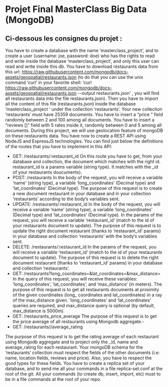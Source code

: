 # Projet Final MasterClass Big Data (MongoDB)

## Ci-dessous les consignes du projet :

You have to create a database with the name ‘masterclass_project’, and to create a user
(username: joe, password: doe) who has the rights to read and write inside the database
‘masterclass_project’, and only this user can read and write inside this db.
You have to download restaurants data from this url:
https://raw.githubusercontent.com/mongodb/docs-assets/geospatial/restaurants.json (to do
that you can use the unix command ‘curl’ in your favorite shell: ‘curl
https://raw.githubusercontent.com/mongodb/docs-assets/geospatial/restaurants.json --output
restaurants.json’ , you will find all restaurants data into the file restaurants.json).
Then you have to import all the content of this file (restaurants.json) inside the database
‘masterclass_project ‘ under the collection ‘restaurants’. Your new collection ‘restaurants’
must have 25359 documents.
You have to insert a “price <number>” field randomly between 2 and 100 among all
documents.
You have to insert a “reviews [<number>]” field with 5 rates inside it, randomly between 0
and 5 among all documents.
During this project, we will use geolocation feature of mongoDB on these restaurants data.
You have now to create a REST API using NodeJS and ExpressJS technologies. You can
find just below the definitions of the routes that you have to implement in this API:
- GET: /restaurants/:restaurant_id
On this route you have to get, from your database and collection, the document which
matches with the right id. restaurant_id is a params variable (string type). It matches
with the _id of your restaurants doucuments).
- POST: /restaurants
In the body of the request, you will receive a variable ‘name’ (string type), a variable
‘long_coordinates’ (Decimal type) and ‘lat_coordinates’ (Decimal type). The purpose
of this request is to create a new document restaurant in your database and in your
collection ‘restaurants’ according to the body’s variables sent.
- UPDATE: /restaurants/:restaurant_id
In the body of the request, you will receive a variable ‘name’ (string type), a variable
‘long_coordinates’ (Decimal type) and ‘lat_coordinates’ (Decimal type). In the params
of the request, you will receive a variable ‘restaurant_id‘ (match to the id of your
restaurants document to update). The purpose of this request is to update the right
document restaurant (thanks to ‘restaurant_id’ params) in your database and
collection ‘restaurants’ with the body’s variables sent.
- DELETE: /restaurants/:restaurant_id
In the params of the request, you will receive a variable ‘restaurant_id‘ (match to the
id of your restaurants document to update). The purpose of this request is to delete
the right document restaurant (thanks to ‘restaurant_id’ params) in your database and
collection ‘restaurants’.
- GET:
/restaurants?long_coordinates=<value>&lat_coordinates=<value>&max_distance=<v
alue>
In the query of this request, you will receive these variables: ‘long_coordinates’,
‘lat_coordinates’, and ‘max_distance’ (in meters). The purpose of this request is to get
all restaurants documents at proximity of the given coordinates (long_ coordinates
and lat_coordinates) in a ray of the max_distance given. ‘long_coordinates’ and
‘lat_coordinates’ queries are required, and max_distance query is optional (by default,
max_distance is 5000m).
- GET: /restaurants_price_average
The purpose of this request is to get the price average of all restaurants using
Mongodb aggregate.-
- GET: /restaurants//average_rating
  
The purpose of this request is to get the rating average of each restaurant using
Mongodb aggregate and to project only the _id, name and average_rating for each
restaurant.
Your mongoDB schema for the ‘restaurants’ collection must respect the fields of the other
documents (i.e: name, location fields, reviews and price). Also, you have to respect the good
types for these fields.
You have to create a replica set of your database, and to send me all your commands in a
file replica-set.conf at the root of the git.
All your commands (to create db, insert, import, etc) must to be in a file commands at the
root of your repo.
